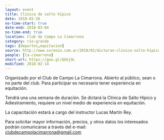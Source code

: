 ```yaml
---
layout: event 
title: Clínica de salto hípico
date: 2018-02-26
no-time-start: true
date-end: 2018-03-04
no-time-end: true
location: Club de Campo La Cimarrona
category: rio-grande
tags: [deportes,equitacion]
source: http://www.surenio.com.ar/2018/02/dictaran-clinica-salto-hipico
people: [la-cimarrona]
short-url: https://goo.gl/QGUj9L
modified: 2018-02-14
---
```


Organizado por el Club de Campo La Cimarrona. Abierto al público, sean o no parte del club. Para participar es necesario tener experiencia en equitación.

Tendrá una una semana de duración. Se dictará la Clínica de Salto Hípico y Adiestramiento, requiere un nivel medio de experiencia en equitación.

La capacitación estará a cargo del instructor Lucas Martín Rey. 

Para solicitar mayor información, precios, y otros datos los interesados podrán comunicarse a través del e-mail: clubdecampolacimarrona@gmail.com